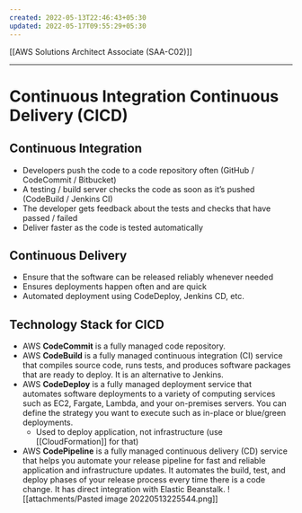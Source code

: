 ```yaml
---
created: 2022-05-13T22:46:43+05:30
updated: 2022-05-17T09:55:29+05:30
---
```

[[AWS Solutions Architect Associate (SAA-C02)]]

---
# Continuous Integration Continuous Delivery (CICD)

## Continuous Integration
-   Developers push the code to a code repository often (GitHub / CodeCommit / Bitbucket)
-   A testing / build server checks the code as soon as it’s pushed (CodeBuild / Jenkins CI)
-   The developer gets feedback about the tests and checks that have passed / failed
-   Deliver faster as the code is tested automatically

## Continuous Delivery
-   Ensure that the software can be released reliably whenever needed
-   Ensures deployments happen often and are quick
-   Automated deployment using CodeDeploy, Jenkins CD, etc.

## Technology Stack for CICD
- AWS **CodeCommit** is a fully managed code repository.
-   AWS **CodeBuild** is a fully managed continuous integration (CI) service that compiles source code, runs tests, and produces software packages that are ready to deploy. It is an alternative to Jenkins.
-   AWS **CodeDeploy** is a fully managed deployment service that automates software deployments to a variety of computing services such as EC2, Fargate, Lambda, and your on-premises servers. You can define the strategy you want to execute such as in-place or blue/green deployments.
	- Used to deploy application, not infrastructure (use [[CloudFormation]] for that)
-   AWS **CodePipeline** is a fully managed continuous delivery (CD) service that helps you automate your release pipeline for fast and reliable application and infrastructure updates. It automates the build, test, and deploy phases of your release process every time there is a code change. It has direct integration with Elastic Beanstalk.
![[attachments/Pasted image 20220513225544.png]]